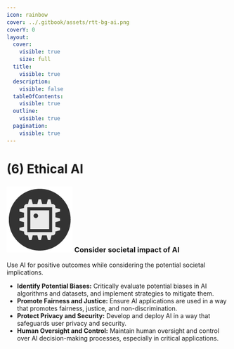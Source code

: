 ```yaml
---
icon: rainbow
cover: ../.gitbook/assets/rtt-bg-ai.png
coverY: 0
layout:
  cover:
    visible: true
    size: full
  title:
    visible: true
  description:
    visible: false
  tableOfContents:
    visible: true
  outline:
    visible: true
  pagination:
    visible: true
---
```


# (6) Ethical AI

### <img src="../.gitbook/assets/icon-ai-w.png" alt="https://www.notion.so/icons/forward_lightgray.svg" data-size="line"> **Consider societal impact of AI**

Use AI for positive outcomes while considering the potential societal implications.

* **Identify Potential Biases:** Critically evaluate potential biases in AI algorithms and datasets, and implement strategies to mitigate them.
* **Promote Fairness and Justice:** Ensure AI applications are used in a way that promotes fairness, justice, and non-discrimination.
* **Protect Privacy and Security:** Develop and deploy AI in a way that safeguards user privacy and security.
* **Human Oversight and Control:** Maintain human oversight and control over AI decision-making processes, especially in critical applications.

